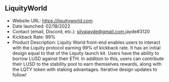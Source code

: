 ## LiquityWorld
- Website URL: https://liquityworld.com
- Date launched: 02/18/2022
- Contact (email, Discord, etc.): silvajayde@gmail.com,jayde#3120
- Kickback Rate: 99%
- Product Description: Liquity World front-end enables users to interact with the Liquity protocol earning 99% of kickback rate. It has an initial design equal to that of the Liquity launch kit. Users have the ability to borrow LUSD against their ETH. In addition to this, users can contribute their LUSD to the stability pool to earn themselves rewards, along with the LQTY token with staking advantages. Iterative design updates to follow!
